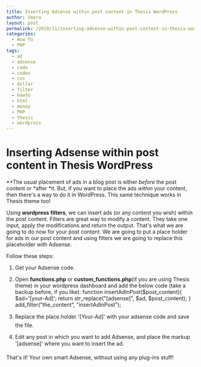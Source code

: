 ```yaml
---
title: Inserting Adsense within post content in Thesis WordPress
author: Veera
layout: post
permalink: /2010/11/inserting-adsense-within-post-content-in-thesis-wordpress/
categories:
  - How To
  - PHP
tags:
  - ad
  - adsense
  - code
  - codex
  - css
  - dollor
  - filter
  - howto
  - html
  - money
  - PHP
  - thesis
  - wordpress
---
```

# Inserting Adsense within post content in Thesis WordPress

**The usual placement of ads in a blog post is either *before* the post content or *after *it. But, if you want to place the ads *within* your content, then there's a way to do it in WordPress. This same technique works in Thesis theme too!

Using **wordpress filters**, we can insert ads (or any content you wish) within the post content. Filters are great way to modify a content. They take one input, apply the modifications and return the output. That's what we are going to do now for your post content. We are going to put a place holder for ads in our post content and using filters we are going to replace this placeholder with Adsense.

Follow these steps:

1.  Get your Adsense code.
2.  Open **functions.php** or **custom_functions.php**(if you are using Thesis theme) in your wordpress dashboard and add the below code (take a backup before, if you like): 
        function insertAdInPost($post_content){
          $ad='[your-Ad]';
          return str_replace("[adsense]", $ad, $post_content);
        }
        add_filter("the_content", "insertAdInPost");

3.  Replace the place holder '[Your-Ad]' with your adsense code and save the file.
4.  Edit any post in which you want to add Adsense, and place the markup '[adsense]' where you want to insert the ad.

That's it! Your own smart Adsense, without using any plug-ins stuff!